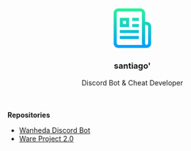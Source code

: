 <br />
<p align="center">
  <a href="https://github.com/othneildrew/Best-README-Template">
    <img src="images/logo.png" alt="Logo" width="80" height="80">
  </a>

  <h3 align="center">santiago'</h3>

  <p align="center">
    Discord Bot & Cheat Developer
    <br />
  <br />
  <br />

</p>

  <ui><b>Repositories</b></ui>
     <ul>
      <li><a href=https://github.com/LuciaKRPNR/wanhedabot/>Wanheda Discord Bot</href></li>
      <li><a href=https://github.com/santiagocss/WareProject>Ware Project 2.0</href></li>
   </ul>
